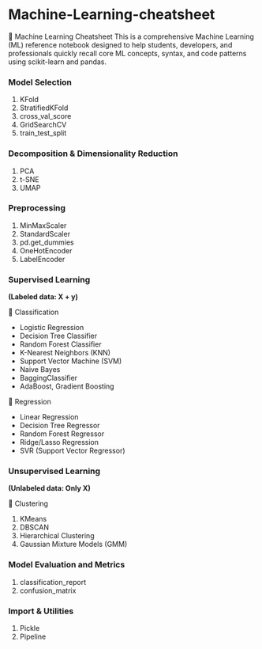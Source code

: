# Machine-Learning-cheatsheet
📘 Machine Learning Cheatsheet This is a comprehensive Machine Learning (ML) reference notebook designed to help students, developers, and professionals quickly recall core ML concepts, syntax, and code patterns using scikit-learn and pandas. 

### Model Selection
1. KFold  
2. StratifiedKFold  
3. cross_val_score  
4. GridSearchCV
5. train_test_split

### Decomposition & Dimensionality Reduction 
1. PCA  
2. t-SNE  
3. UMAP  

### Preprocessing
1. MinMaxScaler  
2. StandardScaler  
3. pd.get_dummies  
4. OneHotEncoder  
5. LabelEncoder  

### Supervised Learning  
**(Labeled data: X + y)**  

🔹 Classification  
- Logistic Regression  
- Decision Tree Classifier  
- Random Forest Classifier  
- K-Nearest Neighbors (KNN)  
- Support Vector Machine (SVM)  
- Naive Bayes  
- BaggingClassifier  
- AdaBoost, Gradient Boosting  

🔹 Regression  
- Linear Regression  
- Decision Tree Regressor  
- Random Forest Regressor  
- Ridge/Lasso Regression  
- SVR (Support Vector Regressor)  

### Unsupervised Learning  
**(Unlabeled data: Only X)**  

🔹 Clustering  
1. KMeans  
2. DBSCAN  
3. Hierarchical Clustering  
4. Gaussian Mixture Models (GMM)  

### Model Evaluation and Metrics
1. classification_report  
2. confusion_matrix  

### Import & Utilities
1. Pickle  
2. Pipeline
